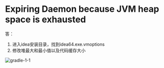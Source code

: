 # Expiring Daemon because JVM heap space is exhausted

答：
1. 进入idea安装目录，找到idea64.exe.vmoptions
2. 修改堆最大和最小值以及代码缓存大小

![gradle-1-1](https://s2.ax1x.com/2020/01/08/l2F6FP.png)
